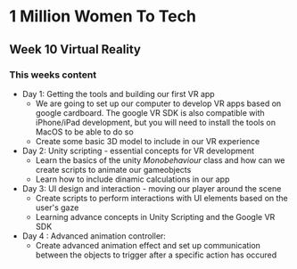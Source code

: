 
# 1 Million Women To Tech 

## Week 10 Virtual Reality

### This weeks content

* Day 1: Getting the tools and building our first VR app
	* We are going to set up our computer to develop VR apps based on google cardboard. The google VR SDK is also compatible with iPhone/iPad development, but you will need to install the tools on  MacOS to be able to do so
	* Create some basic 3D model to include in our VR experience
* Day 2: Unity scripting - essential concepts for VR development
	* Learn the basics of the unity *Monobehaviour* class and how can we create scripts to animate our gameobjects
	* Learn how to include dinamic calculations in our app
* Day 3: UI design and interaction - moving our player around the scene
	* Create scripts to perform interactions with UI elements based on the user's gaze
	* Learning advance concepts in Unity Scripting and the Google VR SDK
* Day 4 : Advanced animation controller:
	* Create advanced animation effect and set up communication between the objects to trigger after a specific action has occured 

